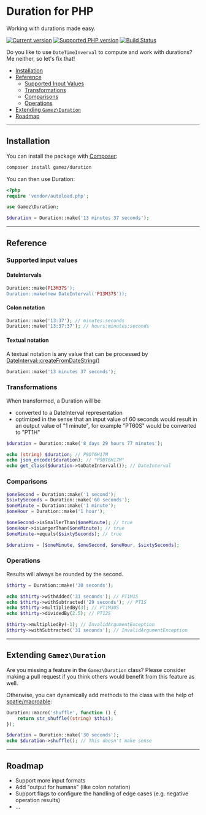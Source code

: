 # Duration for PHP

Working with durations made easy.

[![Current version](https://img.shields.io/packagist/v/gamez/duration.svg)](https://packagist.org/packages/gamez/duration)
[![Supported PHP version](https://img.shields.io/packagist/php-v/gamez/duration.svg)]()
[![Build Status](https://travis-ci.com/jeromegamez/duration-php.svg?branch=master)](https://travis-ci.com/jeromegamez/duration-php)

Do you like to use `DateTimeInverval` to compute and work with durations? Me neither, so let's fix that!

* [Installation](#installation)
* [Reference](#reference)
  * [Supported Input Values](#supported-input-values)
  * [Transformations](#transformations)
  * [Comparisons](#comparisons)
  * [Operations](#operations)
* [Extending `Gamez\Duration`](#extending-gamezduration)
* [Roadmap](#roadmap)

---

## Installation

You can install the package with [Composer](https://getcomposer.org):

```bash
composer install gamez/duration
```

You can then use Duration:

```php
<?php
require 'vendor/autoload.php';

use Gamez\Duration;

$duration = Duration::make('13 minutes 37 seconds');
```

---

## Reference

### Supported input values

#### DateIntervals

```php
Duration::make(P13M37S');
Duration::make(new DateInterval('P13M37S'));
```

#### Colon notation

```php
Duration::make('13:37'); // minutes:seconds
Duration::make('13:37:37'); // hours:minutes:seconds
```

#### Textual notation

A textual notation is any value that can be processed by 
[DateInterval::createFromDateString()](https://secure.php.net/manual/en/dateinterval.createfromdatestring.php)

```php
Duration::make('13 minutes 37 seconds');
```

### Transformations

When transformed, a Duration will be

* converted to a DateInterval representation
* optimized in the sense that an input value of 60 seconds would result in an output value of "1 minute", 
  for example "PT60S" would be converted to "PT1H"

```php
$duration = Duration::make('8 days 29 hours 77 minutes');

echo (string) $duration; // P9DT6H17M
echo json_encode($duration); // "P9DT6H17M"
echo get_class($duration->toDateInterval()); // DateInterval
```

### Comparisons

```php
$oneSecond = Duration::make('1 second');
$sixtySeconds = Duration::make('60 seconds');
$oneMinute = Duration::make('1 minute');
$oneHour = Duration::make('1 hour');

$oneSecond->isSmallerThan($oneMinute); // true
$oneHour->isLargerThan($oneMinute); // true
$oneMinute->equals($sixtySeconds); // true

$durations = [$oneMinute, $oneSecond, $oneHour, $sixtySeconds];
```

### Operations

Results will always be rounded by the second.

```php
$thirty = Duration::make('30 seconds');

echo $thirty->withAdded('31 seconds'); // PT1M1S
echo $thirty->withSubtracted('29 seconds'); // PT1S
echo $thirty->multipliedBy(3); // PT1M30S
echo $thirty->dividedBy(2.5); // PT12S

$thirty->multipliedBy(-1); // InvalidArgumentException
$thirty->withSubtracted('31 seconds'); // InvalidArgumentException
```

---

## Extending `Gamez\Duration`

Are you missing a feature in the `Gamez\Duration` class? Please consider making a
pull request if you think others would benefit from this feature as well.

Otherwise, you can dynamically add methods to the class with the help of 
[spatie/macroable](https://github.com/spatie/macroable):

```php
Duration::macro('shuffle', function () {
    return str_shuffle((string) $this);
});

$duration = Duration::make('30 seconds');
echo $duration->shuffle(); // This doesn't make sense
```

---

## Roadmap

* Support more input formats
* Add "output for humans" (like colon notation)
* Support flags to configure the handling of edge cases (e.g. negative operation results)
* ...

